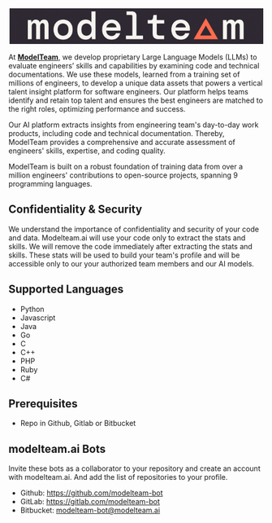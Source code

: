 <div align="center">
  <img src="images/modelteam_logo_blk.png" alt="modelteam">
</div>

At **[ModelTeam](https://modelteam.ai)**, we develop proprietary Large Language Models (LLMs) to evaluate engineers’
skills and
capabilities by examining code and technical documentations. We use these models, learned from a training set of
millions of engineers, to develop a unique data assets that powers a vertical talent insight platform for software
engineers. Our platform helps teams identify and retain top talent and ensures the best engineers are matched to the
right roles, optimizing performance and success.

Our AI platform extracts insights from engineering team's day-to-day work products, including code and technical
documentation. Thereby, ModelTeam provides a comprehensive and accurate assessment of engineers' skills, expertise, and
coding quality.

ModelTeam is built on a robust foundation of training data from over a million engineers' contributions to open-source
projects, spanning 9 programming languages.

## Confidentiality & Security

We understand the importance of confidentiality and security of your code and data. Modelteam.ai will use your code only
to extract the stats and skills. We will remove the code immediately after extracting the stats and skills. These stats
will be used to build your team's profile and will be accessible only to our your authorized team members and our AI
models.

## Supported Languages

- Python
- Javascript
- Java
- Go
- C
- C++
- PHP
- Ruby
- C#

## Prerequisites

- Repo in Github, Gitlab or Bitbucket

## modelteam.ai Bots

Invite these bots as a collaborator to your repository and create an account with modelteam.ai. And add the list of
repositories to your profile.

- Github: https://github.com/modelteam-bot
- GitLab: https://gitlab.com/modelteam-bot
- Bitbucket: modelteam-bot@modelteam.ai
